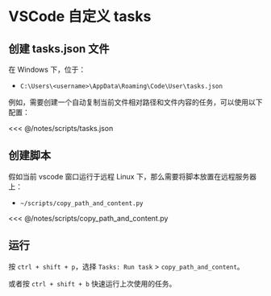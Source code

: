 # VSCode 自定义 tasks

## 创建 tasks.json 文件

在 Windows 下，位于：
- `C:\Users\<username>\AppData\Roaming\Code\User\tasks.json`

例如，需要创建一个自动复制当前文件相对路径和文件内容的任务，可以使用以下配置：

<<< @/notes/scripts/tasks.json

## 创建脚本

假如当前 vscode 窗口运行于远程 Linux 下，那么需要将脚本放置在远程服务器上：
- `~/scripts/copy_path_and_content.py`

<<< @/notes/scripts/copy_path_and_content.py

## 运行

按 `ctrl + shift + p`，选择 `Tasks: Run task` > `copy_path_and_content`。

或者按 `ctrl + shift + b` 快速运行上次使用的任务。